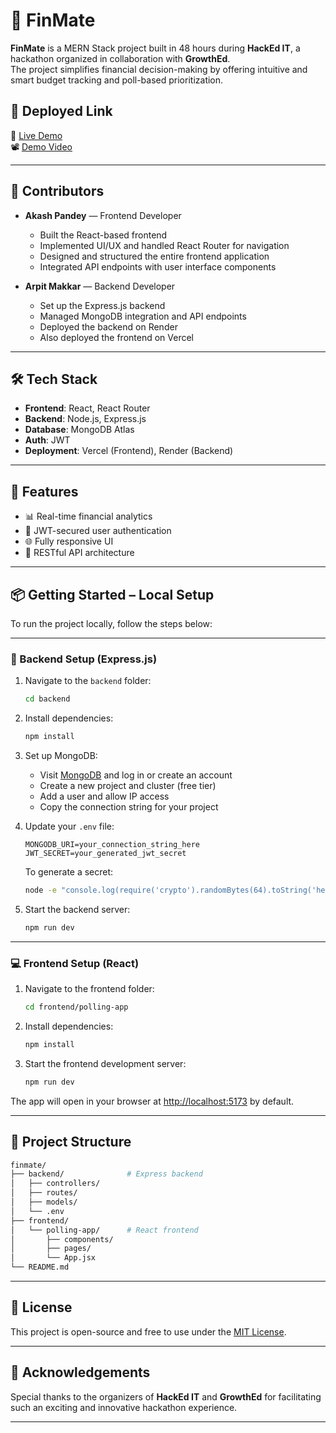 # 💸 FinMate

**FinMate** is a MERN Stack project built in 48 hours during **HackEd IT**, a hackathon organized in collaboration with **GrowthEd**.  
The project simplifies financial decision-making by offering intuitive and smart budget tracking and poll-based prioritization.

## 🚀 Deployed Link

🔗 [Live Demo](https://fin-mate-smart-student-expense-tracker.vercel.app/login)  
📽️ [Demo Video](https://youtube.com/your-demo-video-link)

---

## 👥 Contributors

- **Akash Pandey** — Frontend Developer  
  - Built the React-based frontend  
  - Implemented UI/UX and handled React Router for navigation  
  - Designed and structured the entire frontend application  
  - Integrated API endpoints with user interface components

- **Arpit Makkar** — Backend Developer  
  - Set up the Express.js backend
  - Managed MongoDB integration and API endpoints
  - Deployed the backend on Render
  - Also deployed the frontend on Vercel

---

## 🛠️ Tech Stack

- **Frontend**: React, React Router
- **Backend**: Node.js, Express.js
- **Database**: MongoDB Atlas
- **Auth**: JWT
- **Deployment**: Vercel (Frontend), Render (Backend)

---

## 🧩 Features

- 📊 Real-time financial analytics
- 🔐 JWT-secured user authentication
- 🌐 Fully responsive UI
- 🔄 RESTful API architecture

---

## 📦 Getting Started – Local Setup

To run the project locally, follow the steps below:

---

### 🔧 Backend Setup (Express.js)

1. Navigate to the `backend` folder:
   ```bash
   cd backend
   ```

2. Install dependencies:
   ```bash
   npm install
   ```

3. Set up MongoDB:
   - Visit [MongoDB](https://www.mongodb.com/) and log in or create an account
   - Create a new project and cluster (free tier)
   - Add a user and allow IP access
   - Copy the connection string for your project

4. Update your `.env` file:
   ```env
   MONGODB_URI=your_connection_string_here
   JWT_SECRET=your_generated_jwt_secret
   ```

   To generate a secret:
   ```bash
   node -e "console.log(require('crypto').randomBytes(64).toString('hex'))"
   ```

5. Start the backend server:
   ```bash
   npm run dev
   ```

---

### 💻 Frontend Setup (React)

1. Navigate to the frontend folder:
   ```bash
   cd frontend/polling-app
   ```

2. Install dependencies:
   ```bash
   npm install
   ```

3. Start the frontend development server:
   ```bash
   npm run dev
   ```

The app will open in your browser at [http://localhost:5173](http://localhost:5173) by default.

---

## 📁 Project Structure

```bash
finmate/
├── backend/              # Express backend
│   ├── controllers/
│   ├── routes/
│   ├── models/
│   └── .env
├── frontend/
│   └── polling-app/      # React frontend
│       ├── components/
│       ├── pages/
│       └── App.jsx
└── README.md
```

---

## 📌 License

This project is open-source and free to use under the [MIT License](LICENSE).

---

## 🙌 Acknowledgements

Special thanks to the organizers of **HackEd IT** and **GrowthEd** for facilitating such an exciting and innovative hackathon experience.

---

